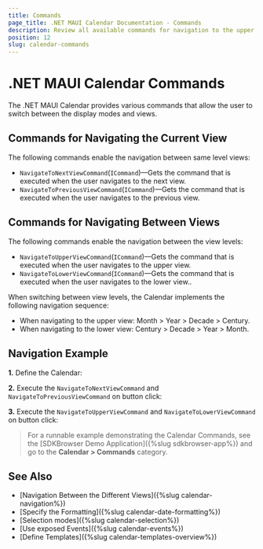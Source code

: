 ```yaml
---
title: Commands
page_title: .NET MAUI Calendar Documentation - Commands
description: Review all available commands for navigation to the upper - lower view and next - previous month, year, century, decade that Calendar for .NET MAUI provides.
position: 12
slug: calendar-commands
---
```


# .NET MAUI Calendar Commands

The .NET MAUI Calendar provides various commands that allow the user to switch between the display modes and views.

## Commands for Navigating the Current View

The following commands enable the navigation between same level views:

* `NavigateToNextViewCommand`(`ICommand`)&mdash;Gets the command that is executed when the user navigates to the next view.
* `NavigateToPreviousViewCommand`(`ICommand`)&mdash;Gets the command that is executed when the user navigates to the previous view.

## Commands for Navigating Between Views

The following commands enable the navigation between the view levels: 

* `NavigateToUpperViewCommand`(`ICommand`)&mdash;Gets the command that is executed when the user navigates to the upper view.
* `NavigateToLowerViewCommand`(`ICommand`)&mdash;Gets the command that is executed when the user navigates to the lower view..

When switching between view levels, the Calendar implements the following navigation sequence:

* When navigating to the upper view: Month > Year > Decade > Century.
* When navigating to the lower view: Century > Decade > Year > Month.

## Navigation Example

**1.** Define the Calendar:

<snippet id='calendar-navigation-commands'/>

**2.** Execute the `NavigateToNextViewCommand` and `NavigateToPreviousViewCommand` on button click:

<snippet id='calendar-navigating-in-current-view'/>

**3.** Execute the `NavigateToUpperViewCommand` and `NavigateToLowerViewCommand` on button click:

<snippet id='calendar-navigating-detween-views'/>

> For a runnable example demonstrating the Calendar Commands, see the [SDKBrowser Demo Application]({%slug sdkbrowser-app%}) and go to the **Calendar > Commands** category.

## See Also


- [Navigation Between the Different Views]({%slug calendar-navigation%})
- [Specify the Formatting]({%slug calendar-date-formatting%})
- [Selection modes]({%slug calendar-selection%}) 
- [Use exposed Events]({%slug calendar-events%})
- [Define Templates]({%slug calendar-templates-overview%})